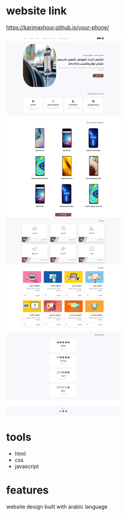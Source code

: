 # website link

https://karimashour.github.io/your-phone/

<img src="./image.png" />

# tools

- html <br>
- css <br>
- javascript <br>

# features

website design built with arabic language 
